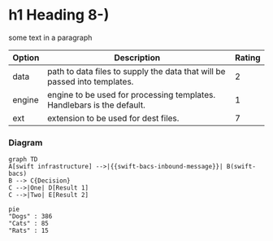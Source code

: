 
# h1 Heading 8-)

some text in a paragraph

| Option | Description | Rating |
| ------ | ----------- | ------ |
| data   | path to data files to supply the data that will be passed into templates. | 2 |
| engine | engine to be used for processing templates. Handlebars is the default. | 1 |
| ext    | extension to be used for dest files. | 7 |

### Diagram

```mermaid
graph TD
A[swift infrastructure] -->|{{swift-bacs-inbound-message}}| B(swift-bacs)
B --> C{Decision}
C -->|One| D[Result 1]
C -->|Two| E[Result 2]
```

```mermaid
pie
"Dogs" : 386
"Cats" : 85
"Rats" : 15
```
